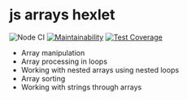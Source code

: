 # js arrays hexlet

![Node CI](https://github.com/deputatov/js-arrays/workflows/Node%20CI/badge.svg?branch=master)
[![Maintainability](https://api.codeclimate.com/v1/badges/5f166eaf05841e743c43/maintainability)](https://codeclimate.com/github/deputatov/js-arrays/maintainability)
[![Test Coverage](https://api.codeclimate.com/v1/badges/5f166eaf05841e743c43/test_coverage)](https://codeclimate.com/github/deputatov/js-arrays/test_coverage)

- Array manipulation
- Array processing in loops
- Working with nested arrays using nested loops
- Array sorting
- Working with strings through arrays
